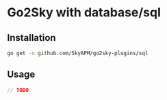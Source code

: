 # Go2Sky with database/sql

## Installation

```bash
go get -u github.com/SkyAPM/go2sky-plugins/sql
```

## Usage

```go
// TODO


```
